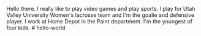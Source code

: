 Hello there.
I really like to play video games and play sports. 
I play for Utah Valley University Women's lacrosse team and I'm the goalie and defensive player.
I work at Home Depot in the Paint department. 
I'm the youngest of four kids. # hello-world
